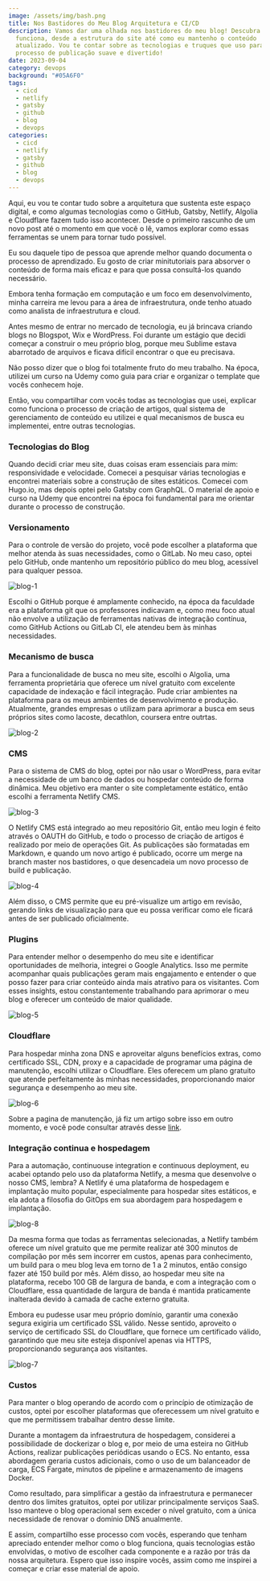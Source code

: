 ```yaml
---
image: /assets/img/bash.png
title: Nos Bastidores do Meu Blog Arquitetura e CI/CD
description: Vamos dar uma olhada nos bastidores do meu blog! Descubra como tudo
  funciona, desde a estrutura do site até como eu mantenho o conteúdo
  atualizado. Vou te contar sobre as tecnologias e truques que uso para tornar o
  processo de publicação suave e divertido!
date: 2023-09-04
category: devops
background: "#05A6F0"
tags:
  - cicd
  - netlify
  - gatsby
  - github
  - blog
  - devops
categories:
  - cicd
  - netlify
  - gatsby
  - github
  - blog
  - devops
---
```

Aqui, eu vou te contar tudo sobre a arquitetura que sustenta este espaço digital, e como algumas tecnologias como o GitHub, Gatsby, Netlify, Algolia e Cloudflare fazem tudo isso acontecer. Desde o primeiro rascunho de um novo post até o momento em que você o lê, vamos explorar como essas ferramentas se unem para tornar tudo possível.

Eu sou daquele tipo de pessoa que aprende melhor quando documenta o processo de aprendizado. Eu gosto de criar minitutoriais para absorver o conteúdo de forma mais eficaz e para que possa consultá-los quando necessário.

Embora tenha formação em computação e um foco em desenvolvimento, minha carreira me levou para a área de infraestrutura, onde tenho atuado como analista de infraestrutura e cloud.

Antes mesmo de entrar no mercado de tecnologia, eu já brincava criando blogs no Blogspot, Wix e WordPress. Foi durante um estágio que decidi começar a construir o meu próprio blog, porque meu Sublime estava abarrotado de arquivos e ficava difícil encontrar o que eu precisava.

Não posso dizer que o blog foi totalmente fruto do meu trabalho. Na época, utilizei um curso na Udemy como guia para criar e organizar o template que vocês conhecem hoje.

Então, vou compartilhar com vocês todas as tecnologias que usei, explicar como funciona o processo de criação de artigos, qual sistema de gerenciamento de conteúdo eu utilizei e qual mecanismos de busca eu implementei, entre outras tecnologias.

### Tecnologias do Blog

Quando decidi criar meu site, duas coisas eram essenciais para mim: responsividade e velocidade. Comecei a pesquisar várias tecnologias e encontrei materiais sobre a construção de sites estáticos. Comecei com Hugo.io, mas depois optei pelo Gatsby com GraphQL. O material de apoio e curso na Udemy que encontrei na época foi fundamental para me orientar durante o processo de construção.

### Versionamento

Para o controle de versão do projeto, você pode escolher a plataforma que melhor atenda às suas necessidades, como o GitLab. No meu caso, optei pelo GitHub, onde mantenho um repositório público do meu blog, acessível para qualquer pessoa. 

![blog-1](/assets/img/blog-1.png)

Escolhi o GitHub porque é amplamente conhecido, na época da faculdade era a plataforma git que os professores indicavam e, como meu foco atual não envolve a utilização de ferramentas nativas de integração contínua, como GitHub Actions ou GitLab CI, ele atendeu bem às minhas necessidades.

### Mecanismo de busca

Para a funcionalidade de busca no meu site, escolhi o Algolia, uma ferramenta proprietária que oferece um nível gratuito com excelente capacidade de indexação e fácil integração. Pude criar ambientes na plataforma para os meus ambientes de desenvolvimento e produção. Atualmente, grandes empresas o utilizam para aprimorar a busca em seus próprios sites como lacoste, decathlon, coursera entre outrtas. 

![blog-2](/assets/img/blog-2.png)

### CMS

Para o sistema de CMS do blog, optei por não usar o WordPress, para evitar a necessidade de um banco de dados ou hospedar conteúdo de forma dinâmica. Meu objetivo era manter o site completamente estático, então escolhi a ferramenta Netlify CMS.

![blog-3](/assets/img/blog-3.png)

O Netlify CMS está integrado ao meu repositório Git, então meu login é feito através o OAUTH do GitHub, e todo o processo de criação de artigos é realizado por meio de operações Git. As publicações são formatadas em Markdown, e quando um novo artigo é publicado, ocorre um merge na branch master nos bastidores, o que desencadeia um novo processo de build e publicação.

![blog-4](/assets/img/blog-4.png)

Além disso, o CMS permite que eu pré-visualize um artigo em revisão, gerando links de visualização para que eu possa verificar como ele ficará antes de ser publicado oficialmente.

### Plugins

Para entender melhor o desempenho do meu site e identificar oportunidades de melhoria, integrei o Google Analytics. Isso me permite acompanhar quais publicações geram mais engajamento e entender o que posso fazer para criar conteúdo ainda mais atrativo para os visitantes. Com esses insights, estou constantemente trabalhando para aprimorar o meu blog e oferecer um conteúdo de maior qualidade.

![blog-5](/assets/img/blog-5.png)

### Cloudflare

Para hospedar minha zona DNS e aproveitar alguns benefícios extras, como certificado SSL, CDN, proxy e a capacidade de programar uma página de manutenção, escolhi utilizar o Cloudflare. Eles oferecem um plano gratuito que atende perfeitamente às minhas necessidades, proporcionando maior segurança e desempenho ao meu site.

![blog-6](/assets/img/blog-6.png)

Sobre a pagina de manutenção, já fiz um artigo sobre isso em outro momento, e você pode consultar através desse [link](https://thiagoalexandria.com.br/hospedar-pagina-de-manutencao-no-cloudflare/).

### Integração continua e hospedagem

Para a automação, continuouse integration e continuous deployment, eu acabei optando pelo uso da plataforma Netlify, a mesma que desenvolve o nosso CMS, lembra? A Netlify é uma plataforma de hospedagem e implantação muito popular, especialmente para hospedar sites estáticos, e ela adota a filosofia do GitOps em sua abordagem para hospedagem e implantação.

![blog-8](/assets/img/blog-8.png)

Da mesma forma que todas as ferramentas selecionadas, a Netlify também oferece um nível gratuito que me permite realizar até 300 minutos de compilação por mês sem incorrer em custos, apenas para conhecimento, um build para o meu blog leva em torno de 1 a 2 minutos, então consigo fazer até 150 build por mês. Além disso, ao hospedar meu site na plataforma, recebo 100 GB de largura de banda, e com a integração com o Cloudflare, essa quantidade de largura de banda é mantida praticamente inalterada devido à camada de cache externo gratuita.

Embora eu pudesse usar meu próprio domínio, garantir uma conexão segura exigiria um certificado SSL válido. Nesse sentido, aproveito o serviço de certificado SSL do Cloudflare, que fornece um certificado válido, garantindo que meu site esteja disponível apenas via HTTPS, proporcionando segurança aos visitantes.

![blog-7](/assets/img/blog-7.png)

### Custos

Para manter o blog operando de acordo com o princípio de otimização de custos, optei por escolher plataformas que oferecessem um nível gratuito e que me permitissem trabalhar dentro desse limite. 

Durante a montagem da infraestrutura de hospedagem, considerei a possibilidade de dockerizar o blog e, por meio de uma esteira no GitHub Actions, realizar publicações periódicas usando o ECS. No entanto, essa abordagem geraria custos adicionais, como o uso de um balanceador de carga, ECS Fargate, minutos de pipeline e armazenamento de imagens Docker.

Como resultado, para simplificar a gestão da infraestrutura e permanecer dentro dos limites gratuitos, optei por utilizar principalmente serviços SaaS. Isso manteve o blog operacional sem exceder o nível gratuito, com a única necessidade de renovar o domínio DNS anualmente.

E assim, compartilho esse processo com vocês, esperando que tenham apreciado entender melhor como o blog funciona, quais tecnologias estão envolvidas, o motivo de escolher cada componente e a razão por trás da nossa arquitetura. Espero que isso inspire vocês, assim como me inspirei a começar e criar esse material de apoio.